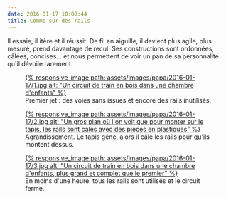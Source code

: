 ```yaml
---
date: 2016-01-17 10:00:44
title: Comme sur des rails
---
```


Il essaie, il itère et il réussit. De fil en aiguille, il devient plus agile, plus mesuré, prend davantage de recul. Ses constructions sont ordonnées, câlées, concises… et nous permettent de voir un pan de sa personnalité qu'il dévoile rarement.


<figure>
  <a data-featherlight="image" href="/assets/images/papa/2016-01-17/1.jpg" title="Voir en plus grand">
      {% responsive_image path: assets/images/papa/2016-01-17/1.jpg alt: "Un circuit de train en bois dans une chambre d'enfants" %}
  </a>
  <figcaption>Premier jet : des voies sans issues et encore des rails inutilisés.</figcaption>
</figure>

<figure>
  <a data-featherlight="image" href="/assets/images/papa/2016-01-17/2.jpg" title="Voir en plus grand">
      {% responsive_image path: assets/images/papa/2016-01-17/2.jpg alt: "Un gros plan où l'on voit que pour monter sur le tapis, les rails sont câlés avec des pièces en plastiques" %}
  </a>
  <figcaption>Agrandissement. Le tapis gêne, alors il câle les rails pour qu'ils montent dessus.</figcaption>
</figure>

<figure>
  <a data-featherlight="image" href="/assets/images/papa/2016-01-17/3.jpg" title="Voir en plus grand">
      {% responsive_image path: assets/images/papa/2016-01-17/3.jpg alt: "Un circuit de train en bois dans une chambre d'enfants, plus grand et complet que le premier" %}
  </a>
  <figcaption>En moins d'une heure, tous les rails sont utilisés et le circuit ferme.</figcaption>
</figure>
